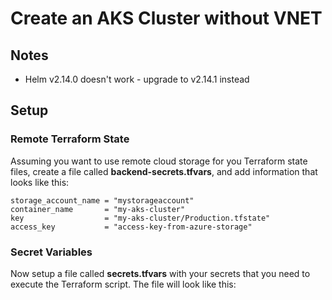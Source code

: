 # Create an AKS Cluster without VNET

## Notes

* Helm v2.14.0 doesn't work - upgrade to v2.14.1 instead

## Setup

### Remote Terraform State

Assuming you want to use remote cloud storage for you Terraform state files, 
create a file called **backend-secrets.tfvars**, and add information that looks like this:

```hcl
storage_account_name = "mystorageaccount"
container_name       = "my-aks-cluster"
key                  = "my-aks-cluster/Production.tfstate"
access_key           = "access-key-from-azure-storage"
```

### Secret Variables

Now setup a file called **secrets.tfvars** with your secrets that you need to execute
the Terraform script. The file will look like this:

```hcl

```